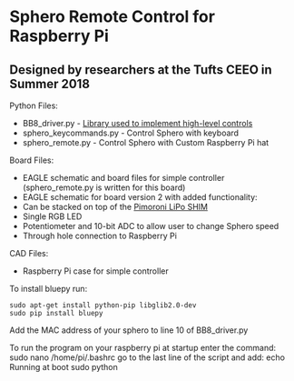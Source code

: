 # Sphero Remote Control for Raspberry Pi
## Designed by researchers at the Tufts CEEO in Summer 2018

Python Files:
* BB8_driver.py - <a href="https://github.com/jjinking/SpheroBB8-python/blob/master/BB8_driver.py">Library used to implement high-level controls</a>
* sphero_keycommands.py - Control Sphero with keyboard
* sphero_remote.py - Control Sphero with Custom Raspberry Pi hat

Board Files:
* EAGLE schematic and board files for simple controller (sphero_remote.py is written for this board)
* EAGLE schematic for board version 2 with added functionality:
* Can be stacked on top of the <a href="https://www.adafruit.com/product/3196">Pimoroni LiPo SHIM</a>
* Single RGB LED
* Potentiometer and 10-bit ADC to allow user to change Sphero speed
* Through hole connection to Raspberry Pi

CAD Files:
* Raspberry Pi case for simple controller

To install bluepy run:
```
sudo apt-get install python-pip libglib2.0-dev
sudo pip install bluepy
```

Add the MAC address of your sphero to line 10 of BB8_driver.py

To run the program on your raspberry pi at startup enter the command: sudo nano /home/pi/.bashrc
go to the last line of the script and add:
echo Running at boot
sudo python <complete sphero_remote.py file path>